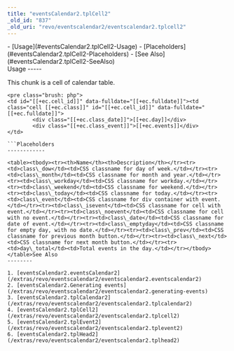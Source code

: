 ```yaml
---
title: "eventsCalendar2.tplCell2"
_old_id: "837"
_old_uri: "revo/eventscalendar2/eventscalendar2.tplcell2"
---
```


<div>- [Usage](#eventsCalendar2.tplCell2-Usage)
- [Placeholders](#eventsCalendar2.tplCell2-Placeholders)
- [See Also](#eventsCalendar2.tplCell2-SeeAlso)

</div>Usage
-----

This chunk is a cell of calendar table.

```
<pre class="brush: php">
<td id="[[+ec.cell_id]]" data-fulldate="[[+ec.fulldate]]"><td class="cell [[+ec.class]]" id="[[+ec.cell_id]]" data-fulldate="[[+ec.fulldate]]">
        <div class="[[+ec.class_date]]">[[+ec.day]]</div>
        <div class="[[+ec.class_event]]">[[+ec.events]]</div>
</td>

```Placeholders
------------

<table><tbody><tr><th>Name</th><th>Description</th></tr><tr><td>class\_dow</td><td>CSS classname for day of week.</td></tr><tr><td>class\_month</td><td>CSS classname for month and year.</td></tr><tr><td>class\_workday</td><td>CSS classname for workday.</td></tr><tr><td>class\_weekend</td><td>CSS classname for weekend.</td></tr><tr><td>class\_today</td><td>CSS classname for today.</td></tr><tr><td>class\_event</td><td>CSS classname for div container with event.</td></tr><tr><td>class\_isevent</td><td>CSS classname for cell with event.</td></tr><tr><td>class\_noevent</td><td>CSS classname for cell with no event.</td></tr><tr><td>class\_date</td><td>CSS classname for date of event.</td></tr><tr><td>class\_emptyday</td><td>CSS classname for empty day, with no date.</td></tr><tr><td>class\_prev</td><td>CSS classname for previous month button.</td></tr><tr><td>class\_next</td><td>CSS classname for next month button.</td></tr><tr><td>day\_total</td><td>Total events in the day.</td></tr></tbody></table>See Also
--------

1. [eventsCalendar2.eventsCalendar2](/extras/revo/eventscalendar2/eventscalendar2.eventscalendar2)
2. [eventsCalendar2.Generating events](/extras/revo/eventscalendar2/eventscalendar2.generating-events)
3. [eventsCalendar2.tplCalendar2](/extras/revo/eventscalendar2/eventscalendar2.tplcalendar2)
4. [eventsCalendar2.tplCell2](/extras/revo/eventscalendar2/eventscalendar2.tplcell2)
5. [eventsCalendar2.tplEvent2](/extras/revo/eventscalendar2/eventscalendar2.tplevent2)
6. [eventsCalendar2.tplHead2](/extras/revo/eventscalendar2/eventscalendar2.tplhead2)